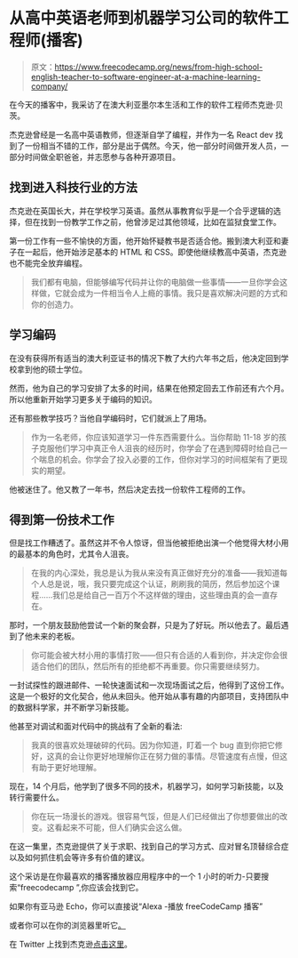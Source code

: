 # 从高中英语老师到机器学习公司的软件工程师(播客)

> 原文：<https://www.freecodecamp.org/news/from-high-school-english-teacher-to-software-engineer-at-a-machine-learning-company/>

在今天的播客中，我采访了在澳大利亚墨尔本生活和工作的软件工程师杰克逊·贝茨。

杰克逊曾经是一名高中英语教师，但逐渐自学了编程，并作为一名 React dev 找到了一份相当不错的工作，部分是出于偶然。今天，他一部分时间做开发人员，一部分时间做全职爸爸，并志愿参与各种开源项目。

## 找到进入科技行业的方法

杰克逊在英国长大，并在学校学习英语。虽然从事教育似乎是一个合乎逻辑的选择，但在找到一份教学工作之前，他曾涉足过其他领域，比如在监狱食堂工作。

第一份工作有一些不愉快的方面，他开始怀疑教书是否适合他。搬到澳大利亚和妻子在一起后，他开始涉足基本的 HTML 和 CSS。即使他继续教高中英语，杰克逊也不能完全放弃编程。

> 我们都有电脑，但能够编写代码并让你的电脑做一些事情——一旦你学会这样做，它就会成为一件相当令人上瘾的事情。我只是喜欢解决问题的方式和你的创造力。

## 学习编码

在没有获得所有适当的澳大利亚证书的情况下教了大约六年书之后，他决定回到学校拿到他的硕士学位。

然而，他为自己的学习安排了太多的时间，结果在他预定回去工作前还有六个月。所以他重新开始学习更多关于编码的知识。

还有那些教学技巧？当他自学编码时，它们就派上了用场。

> 作为一名老师，你应该知道学习一件东西需要什么。当你帮助 11-18 岁的孩子克服他们学习中真正令人沮丧的经历时，你学会了在遇到障碍时给自己一个喘息的机会。你学会了投入必要的工作，但你对学习的时间框架有了更现实的期望。

他被迷住了。他又教了一年书，然后决定去找一份软件工程师的工作。

## 得到第一份技术工作

但是找工作糟透了。虽然这并不令人惊讶，但当他被拒绝出演一个他觉得大材小用的最基本的角色时，尤其令人沮丧。

> 在我的内心深处，我总是认为我从来没有真正做好充分的准备——我知道每个人总是说，哦，我只要完成这个认证，刷刷我的简历，然后参加这个课程……我们总是给自己一百万个不这样做的理由，这些理由真的会一直存在。

那时，一个朋友鼓励他尝试一个新的聚会群，只是为了好玩。所以他去了。最后遇到了他未来的老板。

> 你可能会被大材小用的事情打败——但只有合适的人看到你，并决定你会很适合他们的团队，然后所有的拒绝都不再重要。你只需要继续努力。

一封试探性的跟进邮件、一轮快速面试和一次现场面试之后，他得到了这份工作。这是一个极好的文化契合，他从未回头。他开始从事有趣的内部项目，支持团队中的数据科学家，并不断学习新技能。

他甚至对调试和面对代码中的挑战有了全新的看法:

> 我真的很喜欢处理破碎的代码。因为你知道，盯着一个 bug 直到你把它修好，这真的会让你更好地理解你正在努力做的事情。尽管速度有点慢，但这有助于更好地理解。

现在，14 个月后，他学到了很多不同的技术，机器学习，如何学习新技能，以及转行需要什么。

> 你在玩一场漫长的游戏。很容易气馁，但是人们已经做出了你想要做出的改变。这看起来不可能，但人们确实会这么做。

在这一集里，杰克逊提供了关于求职、找到自己的学习方式、应对冒名顶替综合症以及如何抓住机会等许多有价值的建议。

这个采访是在你最喜欢的播客播放器应用程序中的一个 1 小时的听力-只要搜索“freecodecamp ”,你应该会找到它。

如果你有亚马逊 Echo，你可以直接说“Alexa -播放 freeCodeCamp 播客”

或者你可以在你的浏览器里听它[。](http://podcast.freecodecamp.org/ep-83-from-high-school-english-teacher-to-software-engineer-at-a-machine-learning-company)

在 Twitter 上找到杰克逊[点击这里](https://twitter.com/JacksonBates)。